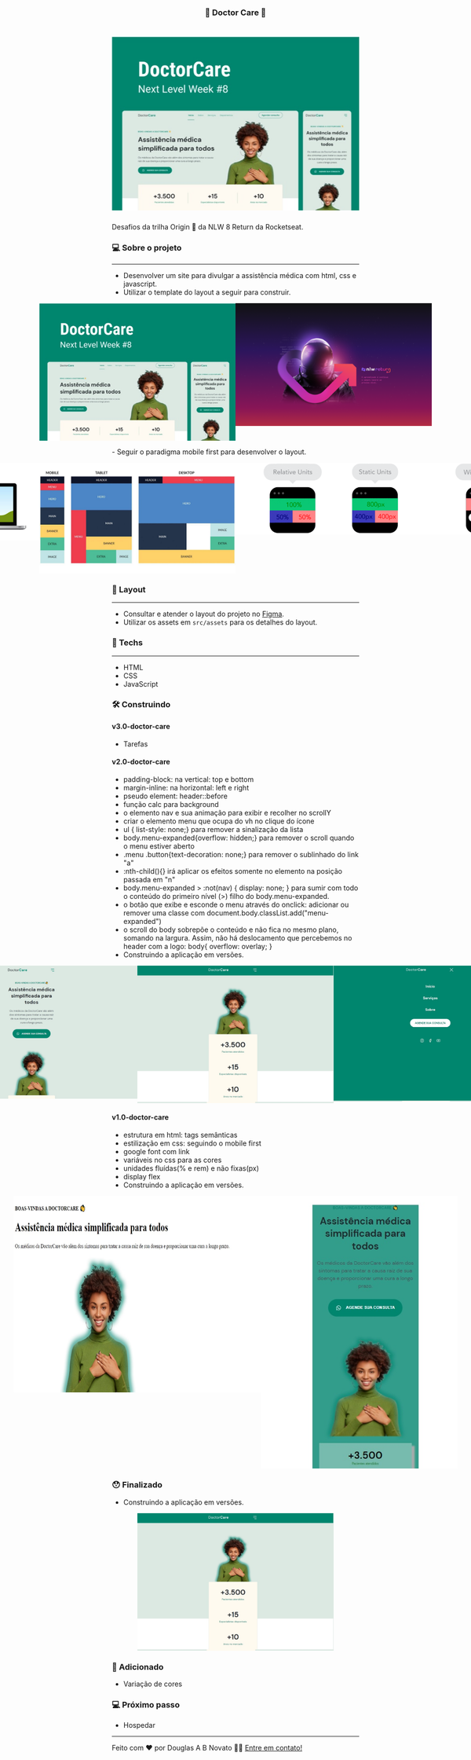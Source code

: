 <h3 align="center"> 
	🚧 Doctor Care 🚀
</h3> 

<h1 align="center">
    <img alt="Um site para assistência técnica" title="#DoctorCare" src="./.github/template-1.jpg" />
</h1>

Desafios da trilha Origin 💜 da NLW 8 Return da Rocketseat.

### 💻 Sobre o projeto

---

- Desenvolver um site para divulgar a assistência médica com html, css e javascript.
- Utilizar o template do layout a seguir para construir.
<p align="center" style="display: flex; align-items: flex-start; justify-content: center;">
  <img alt="Um site para assistência técnica" title="#DoctorCare" src="./.github/template-1.jpg" width="400px"/>
  <img alt="Desafio Return" title="#DesafioReturn" src="./.github/NLW-return- 2560x1600.png"  width="400px"/>
</p>
- Seguir o paradigma mobile first para desenvolver o layout.
<p align="center" style="display: flex; align-items: flex-start; justify-content: center;">
  <img alt="Um site para assistência técnica" title="#DoctorCare" src="./.github/responsive-2.png" width="400px"/>
  <img alt="Um site para assistência técnica" title="#DoctorCare" src="./.github/responsive-1.png" width="400px"/>
  <img alt="Desafio Return" title="#DesafioReturn" src="./.github/responsive-2.gif"  width="400px"/>
  <img alt="Desafio Return" title="#DesafioReturn" src="./.github/breakpoints.gif"  width="400px"/>
</p>

### 🚀 Layout

---

- Consultar e atender o layout do projeto no [Figma](https://www.figma.com/file/Vs48punE7RrvukfBqE5bj5/DoctorCare-(Community)?node-id=0%3A1).
- Utilizar os assets em `src/assets` para os detalhes do layout. 

### 🚀 Techs

---

- HTML
- CSS
- JavaScript

### 🛠 Construindo 

#### v3.0-doctor-care
- Tarefas 

#### v2.0-doctor-care
- padding-block: na vertical: top e bottom
- margin-inline: na horizontal: left e right
- pseudo element: header::before
- função calc para background
- o elemento nav e sua animação para exibir e recolher no scrollY
- criar o elemento menu que ocupa do vh no clique do ícone
- ul { list-style: none;} para remover a sinalização da lista
- body.menu-expanded{overflow: hidden;} para remover o scroll quando o menu estiver aberto
- .menu .button{text-decoration: none;} para remover o sublinhado do link "a"
- :nth-child(){} irá aplicar os efeitos somente no elemento na posição passada em "n"
- body.menu-expanded > :not(nav) { display: none; } para sumir com todo o conteúdo do primeiro nível (>) filho do body.menu-expanded.
- o botão que exibe e esconde o menu através do onclick: adicionar ou remover uma classe com document.body.classList.add("menu-expanded")
- o scroll do body sobrepõe o conteúdo e não fica no mesmo plano, somando na largura. Assim, não há deslocamento que percebemos no header com a logo: body{ overflow: overlay; }
- Construindo a aplicação em versões.
<p align="center" style="display: flex; align-items: flex-start; justify-content: center;">
  <img alt="Um site para assistência técnica" title="#DoctorCare" src="./.github/model-3.jpg" width="400px">
  <img alt="Um site para assistência técnica" title="#DoctorCare" src="./.github/model-4.jpg" width="400px">
  <img alt="Um site para assistência técnica" title="#DoctorCare" src="./.github/model-5.jpg" width="400px">
</p>

#### v1.0-doctor-care
- estrutura em html: tags semânticas
- estilização em css: seguindo o mobile first
- google font com link
- variáveis no css para as cores
- unidades fluídas(% e rem) e não fixas(px)
- display flex
- Construindo a aplicação em versões.
<p align="center" style="display: flex; align-items: flex-start; justify-content: center;">
  <img alt="Um site para assistência técnica" title="#DoctorCare" src="./.github/model-0.jpg" height="400px">
  <img alt="Um site para assistência técnica" title="#DoctorCare" src="./.github/model-1.jpg" width="400px">
</p>

### 😯 Finalizado 

- Construindo a aplicação em versões.
<p align="center" style="display: flex; align-items: flex-start; justify-content: center;">  
  <img alt="Um site para assistência técnica" title="#DoctorCare" src="./.github/model-4.jpg" width="400px">
</p>

### 🧭 Adicionado

- Variação de cores

### 💻 Próximo passo

- Hospedar

---  

Feito com ❤️ por Douglas A B Novato 👋🏽 [Entre em contato!](https://www.linkedin.com/in/douglasabnovato/)
